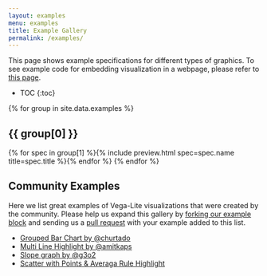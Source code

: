 ```yaml
---
layout: examples
menu: examples
title: Example Gallery
permalink: /examples/
---
```


This page shows example specifications for different types of graphics.
To see example code for embedding visualization in a webpage, please refer to [this page](../usage/embed.html).

* TOC
{:toc}

{% for group in site.data.examples %}
## {{ group[0] }}
<span class="gallery">{% for spec in group[1] %}{% include preview.html spec=spec.name title=spec.title %}{% endfor %}</span>
{% endfor %}

## Community Examples

Here we list great examples of Vega-Lite visualizations that were created by the community. Please help us expand this gallery by [forking our example block](https://bl.ocks.org/domoritz/455e1c7872c4b38a58b90df0c3d7b1b9) and sending us a [pull request](https://github.com/vega/vega-lite/edit/master/site/examples/gallery.md) with your example added to this list.

* [Grouped Bar Chart by @churtado](https://bl.ocks.org/domoritz/f5abc519dd990bfcbc3f20f634658364)
* [Multi Line Highlight by @amitkaps](https://bl.ocks.org/amitkaps/fe4238e716db53930b2f1a70d3401701)
* [Slope graph by @g3o2](https://bl.ocks.org/g3o2/a6c539eacfb0b99eaf01e4f20b9f2897)
* [Scatter with Points & Averaga Rule Highlight](https://bl.ocks.org/amitkaps/abfa7157d4366cc43cbbba55353d35d8)
